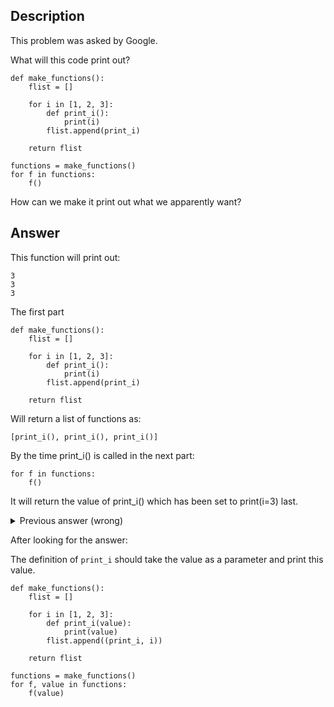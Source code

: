 ## Description

This problem was asked by Google.

What will this code print out?

```
def make_functions():
    flist = []

    for i in [1, 2, 3]:
        def print_i():
            print(i)
        flist.append(print_i)

    return flist

functions = make_functions()
for f in functions:
    f()
```

How can we make it print out what we apparently want?

## Answer

This function will print out:

```
3
3
3
```

The first part

```
def make_functions():
    flist = []

    for i in [1, 2, 3]:
        def print_i():
            print(i)
        flist.append(print_i)

    return flist
```

Will return a list of functions as:

```
[print_i(), print_i(), print_i()]
```

By the time print_i() is called in the next part:

```
for f in functions:
    f()
```

It will return the value of print_i() which has been set to print(i=3) last.

<details><summary>Previous answer (wrong)</summary>
<p>

To return `1,2,3` which seems to be expected, the developer could store the value of i within the scope of the function:

```
def make_functions():
    flist = []

    for i in [1, 2, 3]:
        def print_i():
            value = i
            print(value)
        flist.append(print_i)

    return flist

functions = make_functions()
for f in functions:
    f()
```

Although I'm not familiar with python, there might be minor differences about how one copies variable by value rather than reference.

</p>
</details>

After looking for the answer:

The definition of `print_i` should take the value as a parameter and print this value.

```
def make_functions():
    flist = []

    for i in [1, 2, 3]:
        def print_i(value):
            print(value)
        flist.append((print_i, i))

    return flist

functions = make_functions()
for f, value in functions:
    f(value)
```